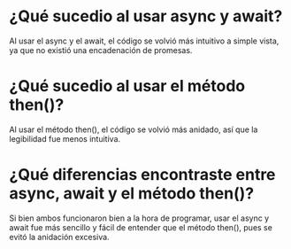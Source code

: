 # ¿Qué sucedio al usar async y await?
Al usar el async y el await, el código se volvió más intuitivo a simple vista, ya que no existió una encadenación de promesas. 

# ¿Qué sucedio al usar el método then()?
Al usar el método then(), el código se volvió más anidado, así que la legibilidad fue menos intuitiva.

# ¿Qué diferencias encontraste entre async, await y el método then()?
Si bien ambos funcionaron bien a la hora de programar, usar el async y await fue más sencillo y fácil de entender que el método then(), pues se evitó la anidación excesiva.
